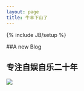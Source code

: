 ```yaml
---
layout: page
title: 牛羊下山了
---
```

{% include JB/setup %}

##A new Blog

## 专注自娱自乐二十年 ##

![](http://img5.douban.com/view/photo/photo/public/p2195656447.jpg)
